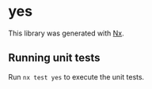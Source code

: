 # yes

This library was generated with [Nx](https://nx.dev).

## Running unit tests

Run `nx test yes` to execute the unit tests.
